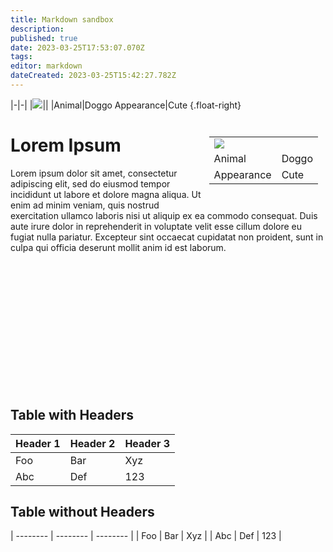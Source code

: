 ```yaml
---
title: Markdown sandbox
description: 
published: true
date: 2023-03-25T17:53:07.070Z
tags: 
editor: markdown
dateCreated: 2023-03-25T15:42:27.782Z
---
```


|-|-|
|<img src="https://picsum.photos/id/237/240">||
|Animal|Doggo
Appearance|Cute
{.float-right}

<div style="float:right; margin:12px">
  <table>
    <tr>
      <td colspan="2"><img src="https://picsum.photos/id/237/240"></td>
    </tr>
    <tr>
      <td>Animal</td>
      <td>Doggo</td>
    </tr>
    <tr>
      <td>Appearance</td>
      <td>Cute</td>
    </tr>
	</table>
</div>

# Lorem Ipsum
Lorem ipsum dolor sit amet, consectetur adipiscing elit, sed do eiusmod tempor incididunt ut labore et dolore magna aliqua. Ut enim ad minim veniam, quis nostrud exercitation ullamco laboris nisi ut aliquip ex ea commodo consequat. Duis aute irure dolor in reprehenderit in voluptate velit esse cillum dolore eu fugiat nulla pariatur. Excepteur sint occaecat cupidatat non proident, sunt in culpa qui officia deserunt mollit anim id est laborum.



<br><br><br><br><br><br><br><br><br><br><br><br>

## Table with Headers

| Header 1 | Header 2 | Header 3 |
| -------- | -------- | -------- |
| Foo      | Bar      | Xyz      |
| Abc      | Def      | 123      |



## Table without Headers

| -------- | -------- | -------- |
| Foo      | Bar      | Xyz      |
| Abc      | Def      | 123      | 